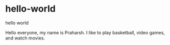# hello-world
hello world

Hello everyone, my name is Praharsh. I like to play basketball, video games, and watch movies. 
